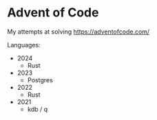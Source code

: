 # Advent of Code

My attempts at solving https://adventofcode.com/

Languages:

* 2024
  * Rust
* 2023
  * Postgres
* 2022
  * Rust
* 2021
  * kdb / q
